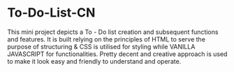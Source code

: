 # To-Do-List-CN

This mini project depicts a To - Do list creation and subsequent functions and features. 
It is built relying on the principles of HTML to serve the purpose of structuring & CSS is utilised for styling while VANILLA JAVASCRIPT for functionalities. 
Pretty decent and creative approach is used to make it look easy and friendly to understand and operate.
